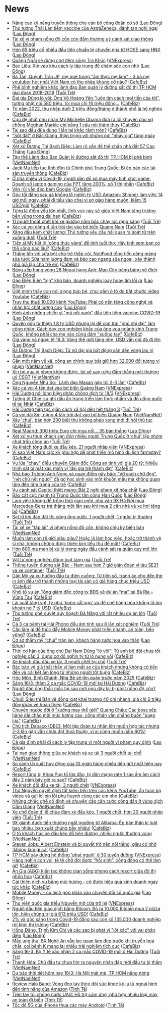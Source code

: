 # News

- [Nâng cao kỹ năng truyền thông cho cán bộ công đoàn cơ sở](https://laodong.vn/cong-doan/nang-cao-ky-nang-truyen-thong-cho-can-bo-cong-doan-co-so-889521.ldo) ([Lao Động](https://laodong.vn))
- [Thủ tướng Thái Lan tiêm vaccine của AstraZeneca, đánh tan nghi ngại](https://laodong.vn/the-gioi/thu-tuong-thai-lan-tiem-vaccine-cua-astrazeneca-danh-tan-nghi-ngai-889612.ldo) ([Lao Động](https://laodong.vn))
- [Tài xế vi phạm nồng độ cồn còn đấm thượng uý cảnh sát giao thông](https://laodong.vn/phap-luat/tai-xe-vi-pham-nong-do-con-con-dam-thuong-uy-canh-sat-giao-thong-889614.ldo) ([Lao Động](https://laodong.vn))
- [Hơn 65 triệu cổ phiếu đầu tiên chuẩn bị chuyển nhà từ HOSE sang HNX](https://laodong.vn/kinh-te/hon-65-trieu-co-phieu-dau-tien-chuan-bi-chuyen-nha-tu-hose-sang-hnx-889609.ldo) ([Lao Động](https://laodong.vn))
- [Quảng Ngãi sẽ dừng chợ đêm sông Trà Khúc](https://vnexpress.net/quang-ngai-se-dung-cho-dem-song-tra-khuc-4248935.html) ([VNExpress](https://vnexpress.net))
- [Bạc Liêu: Xin vào khu cách ly tập trung để chăm sóc con nhỏ](https://laodong.vn/ban-doc/bac-lieu-xin-vao-khu-cach-ly-tap-trung-de-cham-soc-con-nho-889548.ldo) ([Lao Động](https://laodong.vn))
- [Bà Tân, Quỳnh Trần JP, mẹ quê trong "ẩm thực mẹ làm" - 3 bà mẹ youtuber hot nhất Việt Nam có thu nhâp khủng cỡ nào?](https://cafebiz.vn/ba-tan-quynh-tran-jp-me-que-trong-am-thuc-me-lam-3-ba-me-youtuber-hot-nhat-viet-nam-co-thu-nhap-khung-co-nao-20210315135823265.chn) ([CafeBiz](https://cafebiz.vn))
- [Phê bình nghiêm khắc lãnh đạo Ban quản lý đường sắt đô thị TP.HCM giai đoạn 2018-2019](https://tuoitre.vn/phe-binh-nghiem-khac-lanh-dao-ban-quan-ly-duong-sat-do-thi-tp-hcm-giai-doan-2018-2019-20210316105043286.htm) ([Tuổi Trẻ](https://tuoitre.vn))
- [Đại gia Dũng lò vôi: Ông Võ Hoàng Yên "luôn tìm cách moi tiền của tôi", tượng phật nói 580 triệu, tôi mua chỉ 16 triệu đồng...](https://cafebiz.vn/dai-gia-dung-lo-voi-ong-vo-hoang-yen-luon-tim-cach-moi-tien-cua-toi-tuong-phat-noi-580-trieu-toi-mua-chi-16-trieu-dong-20210316112854656.chn) ([CafeBiz](https://cafebiz.vn))
- [Từ năm 2022, thu nhập dưới 2 triệu đồng/tháng ở thành phố là hộ nghèo](https://cafebiz.vn/tu-nam-2022-thu-nhap-duoi-2-trieu-dong-thang-o-thanh-pho-la-ho-ngheo-20210316112613594.chn) ([CafeBiz](https://cafebiz.vn))
- [Cựu đệ nhất phu nhân Mỹ Michelle Obama đưa ra lời khuyên cho vợ chồng Meghan Markle chỉ bằng 1 câu nói thâm thúy](https://cafebiz.vn/cuu-de-nhat-phu-nhan-my-michelle-obama-dua-ra-loi-khuyen-cho-vo-chong-meghan-markle-chi-bang-1-cau-noi-tham-thuy-20210316111811399.chn) ([CafeBiz](https://cafebiz.vn))
- [Tại sao đầu đũa dùng 1 lần lại khắc rãnh tròn?](https://cafebiz.vn/tai-sao-dau-dua-dung-1-lan-lai-khac-ranh-tron-20210316110818507.chn) ([CafeBiz](https://cafebiz.vn))
- [“Sốt đất” ở Bắc Giang, thận trọng với những nơi “nhảy giá” từng ngày](https://cafebiz.vn/sot-dat-o-bac-giang-than-trong-voi-nhung-noi-nhay-gia-tung-ngay-20210316111720601.chn) ([CafeBiz](https://cafebiz.vn))
- [Xét xử Dương Thị Bạch Diệp: Làm rõ vấn đề thế chấp nhà đất 57 Cao Thắng](https://laodong.vn/phap-luat/xet-xu-duong-thi-bach-diep-lam-ro-van-de-the-chap-nha-dat-57-cao-thang-889573.ldo) ([Lao Động](https://laodong.vn))
- [Tập thể Lãnh đạo Ban Quản lý đường sắt đô thị TP.HCM bị phê bình](http://vietnamnet.vn/vn/thoi-su/an-toan-giao-thong/tap-the-lanh-dao-ban-quan-ly-duong-sat-do-thi-tp-hcm-bi-phe-binh-719959.html) ([VietNamNet](https://vietnamnet.vn))
- [Jack Ma tiếp tục lĩnh đòn từ Chính phủ Trung Quốc: Bị ép bán các tài sản truyền thông](https://cafebiz.vn/jack-ma-tiep-tuc-linh-don-tu-chinh-phu-trung-quoc-bi-ep-ban-cac-tai-san-truyen-thong-20210316104555652.chn) ([CafeBiz](https://cafebiz.vn))
- [Ở nhà nhiều vì Covid-19, người dân đổ xô mua máy tính chơi game: Doanh số laptop gaming của FPT tăng 200%, số 1 thị phần](https://cafebiz.vn/o-nha-nhieu-vi-covid-19-nguoi-dan-do-xo-mua-may-tinh-choi-game-doanh-so-laptop-gaming-cua-fpt-tang-200-so-1-thi-phan-2021031611023233.chn) ([CafeBiz](https://cafebiz.vn))
- [Vận rủi vẫn đeo bám Google](https://cafebiz.vn/van-rui-van-deo-bam-google-20210316090810918.chn) ([CafeBiz](https://cafebiz.vn))
- [Góc tối đằng sau gã khổng lồ nghìn tỷ USD Amazon: Shipper làm việc 14 giờ mỗi ngày, phải đi tiểu vào chai vì sợ giao hàng muộn, kiếm 15 USD/giờ](https://cafebiz.vn/goc-toi-dang-sau-ga-khong-lo-nghin-ty-usd-amazon-shipper-lam-viec-14-gio-moi-ngay-phai-di-tieu-vao-chai-vi-so-giao-hang-muon-kiem-15-usd-gio-20210316105937746.chn) ([CafeBiz](https://cafebiz.vn))
- [Từng là điểm yếu lớn nhất, lĩnh vực này sẽ giúp Việt Nam tăng trưởng bền vững trong dài hạn](https://cafebiz.vn/tung-la-diem-yeu-lon-nhat-linh-vuc-nay-se-giup-viet-nam-tang-truong-ben-vung-trong-dai-han-20210316105729183.chn) ([CafeBiz](https://cafebiz.vn))
- [11 người thoát chết khi xe giường nằm bốc cháy lúc rạng sáng](https://tuoitre.vn/11-nguoi-thoat-chet-khi-xe-giuong-nam-boc-chay-luc-rang-sang-20210316095600043.htm) ([Tuổi Trẻ](https://tuoitre.vn))
- [Xác cá voi nặng 4 tấn trôi dạt vào bờ biển Quảng Nam](https://tuoitre.vn/xac-ca-voi-nang-4-tan-troi-dat-vao-bo-bien-quang-nam-20210316092019274.htm) ([Tuổi Trẻ](https://tuoitre.vn))
- [Xăng dầu kém chất lượng: Thủ tướng yêu cầu hải quan rà soát từ trên xuống dưới](https://tuoitre.vn/xang-dau-kem-chat-luong-thu-tuong-yeu-cau-hai-quan-ra-soat-tu-tren-xuong-duoi-20210316100723623.htm) ([Tuổi Trẻ](https://tuoitre.vn))
- [Tiến sĩ Mỹ tiết lộ 'công thức vàng' để tính tuổi thọ: Hãy tính xem bạn có thể sống bao lâu?](https://cafebiz.vn/tien-si-my-tiet-lo-cong-thuc-vang-de-tinh-tuoi-tho-hay-tinh-xem-ban-co-the-song-bao-lau-20210316102924801.chn) ([CafeBiz](https://cafebiz.vn))
- [Thắng lớn với sữa bột cho trẻ thấp còi, NutiFood tổng tiến công mảng sữa tươi: Sữa hàm lượng đạm và béo cao ngang sữa ngoại, xây thành phố giả lập cho trẻ em](https://cafebiz.vn/thang-lon-voi-sua-bot-cho-tre-thap-coi-nutifood-tong-tien-cong-mang-sua-tuoi-sua-ham-luong-dam-va-beo-cao-ngang-sua-ngoai-xay-thanh-pho-gia-lap-cho-tre-em-20210315171348564.chn) ([CafeBiz](https://cafebiz.vn))
- [Bảng xếp hạng vòng 28 Ngoại hạng Anh: Man City băng băng về đích](https://laodong.vn/infographic/bang-xep-hang-vong-28-ngoai-hang-anh-man-city-bang-bang-ve-dich-889569.ldo) ([Lao Động](https://laodong.vn))
- [Gạo Điện Biên &quot;xịn&quot; khó bán, doanh nghiệp loay hoay tìm lối ra](https://laodong.vn/video/gao-dien-bien-xin-kho-ban-doanh-nghiep-loay-hoay-tim-loi-ra-888961.ldo) ([Lao Động](https://laodong.vn))
- [Giật mình thấy con nói giọng búp bê, chui gầm ô tô do bắt chước video Youtube](https://cafebiz.vn/giat-minh-thay-con-noi-giong-bup-be-chui-gam-o-to-do-bat-chuoc-video-youtube-20210316103057801.chn) ([CafeBiz](https://cafebiz.vn))
- [Truy thu thuế 10.000 kênh YouTube: Phải có nền tảng công nghệ  và nhân lực chất lượng cao](https://laodong.vn/kinh-te/truy-thu-thue-10000-kenh-youtube-phai-co-nen-tang-cong-nghe-va-nhan-luc-chat-luong-cao-889399.ldo) ([Lao Động](https://laodong.vn))
- [Hình ảnh những chiến sĩ &quot;mũ nồi xanh&quot; đầu tiên tiêm vaccine COVID-19](https://laodong.vn/photo/hinh-anh-nhung-chien-si-mu-noi-xanh-dau-tien-tiem-vaccine-covid-19-889523.ldo) ([Lao Động](https://laodong.vn))
- [Quyên góp từ thiện 1,8 tỷ USD nhưng lại để con trai "phú nhị đại" làm công nhân: Cách dạy con nghiêm khắc của ông vua ngành kính Trung Quốc, không phải cha mẹ nào cũng dám "xuống tay"](https://cafebiz.vn/quyen-gop-tu-thien-18-ty-usd-nhung-lai-de-con-trai-phu-nhi-dai-lam-cong-nhan-cach-day-con-nghiem-khac-cua-ong-vua-nganh-kinh-trung-quoc-khong-phai-cha-me-nao-cung-dam-xuong-tay-20210316102642072.chn) ([CafeBiz](https://cafebiz.vn))
- [Giá vàng và ngoại tệ 16.3: Vàng thế giới tăng nhẹ, USD vẫn giữ đà đi lên](https://laodong.vn/video/gia-vang-va-ngoai-te-163-vang-the-gioi-tang-nhe-usd-van-giu-da-di-len-889517.ldo) ([Lao Động](https://laodong.vn))
- [Bà Dương Thị Bạch Diệp: Từ nữ đại gia bất động sản đến vòng lao lý](https://laodong.vn/video/ba-duong-thi-bach-diep-tu-nu-dai-gia-bat-dong-san-den-vong-lao-ly-889352.ldo) ([Lao Động](https://laodong.vn))
- [Gần một năm về xã, công an chính quy bắt giữ hơn 32.000 đối tượng vi phạm](http://vietnamnet.vn/vn/thoi-su/chinh-tri/gan-mot-nam-ve-xa-cong-an-chinh-quy-bat-giu-hon-32-000-doi-tuong-vi-pham-719938.html) ([VietNamNet](https://vietnamnet.vn))
- [Xin bỏ qua vi phạm không được, tài xế say rượu đấm thẳng mặt thượng uý CSGT](http://vietnamnet.vn/vn/thoi-su/an-toan-giao-thong/xin-bo-qua-vi-pham-khong-duoc-tai-xe-say-ru-o-u-da-m-tha-ng-ma-t-thu-o-ng-uy-csgt-719934.html) ([VietNamNet](https://vietnamnet.vn))
- [Ông Nguyễn Như So: 'Lãnh đạo Masan gặp tôi 2-3 lần'](https://cafebiz.vn/ong-nguyen-nhu-so-lanh-dao-masan-gap-toi-2-3-lan-20210316100809002.chn) ([CafeBiz](https://cafebiz.vn))
- [Xác cá voi 4 tấn dạt vào bờ biển Quảng Nam](https://vnexpress.net/xac-ca-voi-4-tan-dat-vao-bo-bien-quang-nam-4249060.html) ([VNExpress](https://vnexpress.net))
- [Hải Dương nới lỏng biện pháp chống dịch từ 18/3](https://vnexpress.net/hai-duong-noi-long-bien-phap-chong-dich-tu-18-3-4249047.html) ([VNExpress](https://vnexpress.net))
- [Tương ớt Chin-su ghi dấu ấn trong triển lãm thực phẩm và đồ uống quốc tế tại Nhật](https://cafebiz.vn/tuong-ot-chin-su-ghi-dau-an-trong-trien-lam-thuc-pham-va-do-uong-quoc-te-tai-nhat-20210315190015978.chn) ([CafeBiz](https://cafebiz.vn))
- [Hải Dương tiếp tục giãn cách xã hội đến hết tháng 3](https://tuoitre.vn/hai-duong-tiep-tuc-gian-cach-xa-hoi-den-het-thang-3-20210316093750966.htm) ([Tuổi Trẻ](https://tuoitre.vn))
- [Cá voi dài 8m, nặng 4 tấn trôi dạt vào bờ biển Quảng Nam](http://vietnamnet.vn/vn/thoi-su/ca-voi-dai-8m-nang-4-tan-troi-dat-vao-bo-bien-quang-nam-719931.html) ([VietNamNet](https://vietnamnet.vn))
- [Xây 'chui', bán hơn 200 biệt thự không phép xong mới đi hỏi thủ tục](https://cafebiz.vn/xay-chui-ban-hon-200-biet-thu-khong-phep-xong-moi-di-hoi-thu-tuc-20210316095615302.chn) ([CafeBiz](https://cafebiz.vn))
- [Real Madrid: 300 triệu Euro chỉ mua nổi... 35 bàn thắng](https://laodong.vn/bong-da-quoc-te/real-madrid-300-trieu-euro-chi-mua-noi-35-ban-thang-889531.ldo) ([Lao Động](https://laodong.vn))
- [Xét xử vụ thuê khách sạn đón nhiều người Trung Quốc ở ‘chui’, lập nhóm chat trốn công an](https://tuoitre.vn/xet-xu-vu-thue-khach-san-don-nhieu-nguoi-trung-quoc-o-chui-lap-nhom-chat-tron-cong-an-20210316092604505.htm) ([Tuổi Trẻ](https://tuoitre.vn))
- [Xe khách tông đuôi xe đầu kéo, 21 người nhập viện](https://vnexpress.net/xe-khach-tong-duoi-xe-dau-keo-21-nguoi-nhap-vien-4249025.html) ([VNExpress](https://vnexpress.net))
- [Vì sao Việt Nam cực kỳ phù hợp để phát triển mô hình du lịch farmstay?](https://cafebiz.vn/vi-sao-viet-nam-cuc-ky-phu-hop-de-phat-trien-mo-hinh-du-lich-farmstay-20210315180856534.chn) ([CafeBiz](https://cafebiz.vn))
- [Vụ lừa "chạy" điều chuyển Giám đốc Công an tỉnh với giá 20 tỷ: Nhiều trinh sát bí mật xác minh vị 'đại gia trẻ thành đạt'](https://cafebiz.vn/vu-lua-chay-dieu-chuyen-giam-doc-cong-an-tinh-voi-gia-20-ty-nhieu-trinh-sat-bi-mat-xac-minh-vi-dai-gia-tre-thanh-dat-20210316093203973.chn) ([CafeBiz](https://cafebiz.vn))
- [Nhà báo Trương Anh Ngọc và quan điểm gây bão: "Vở sạch chữ đẹp", "nét chữ nết người" đã gò học sinh vào một khuôn mẫu mà không quan tâm đến tâm trạng của trẻ](https://cafebiz.vn/nha-bao-truong-anh-ngoc-va-quan-diem-gay-bao-vo-sach-chu-dep-net-chu-net-nguoi-da-go-hoc-sinh-vao-mot-khuon-mau-ma-khong-quan-tam-den-tam-trang-cua-tre-20210316093125715.chn) ([CafeBiz](https://cafebiz.vn))
- [Vụ cảnh sát Capitol thiệt mạng: Bắt 2 nghi phạm xịt hóa chất](https://laodong.vn/the-gioi/vu-canh-sat-capitol-thiet-mang-bat-2-nghi-pham-xit-hoa-chat-889484.ldo) ([Lao Động](https://laodong.vn))
- [Bão cát cực mạnh từ Trung Quốc tấn công Hàn Quốc](https://laodong.vn/the-gioi/bao-cat-cuc-manh-tu-trung-quoc-tan-cong-han-quoc-889513.ldo) ([Lao Động](https://laodong.vn))
- [Làm việc không để trống thời gian nghỉ, nhà văn 9X Hà Nội mua Mercedes-Benz trả thẳng một lần sau khi mua 2 căn nhà và xe hơi tặng bố](https://cafebiz.vn/lam-viec-khong-de-trong-thoi-gian-nghi-nha-van-9x-ha-noi-mua-mercedes-benz-tra-thang-mot-lan-sau-khi-mua-2-can-nha-va-xe-hoi-tang-bo-20210316092048551.chn) ([CafeBiz](https://cafebiz.vn))
- [Sạt lở khi đào đất thi công ống nước, 1 người chết, 1 người bị thương](https://tuoitre.vn/sat-lo-khi-dao-dat-thi-cong-ong-nuoc-1-nguoi-chet-1-bi-thuong-20210316090315934.htm) ([Tuổi Trẻ](https://tuoitre.vn))
- [Tài xế xe "tập lái" vi phạm nồng độ cồn, không chịu ký biên bản](http://vietnamnet.vn/vn/thoi-su/an-toan-giao-thong/tai-xe-xe-tap-lai-vi-pham-nong-do-con-khong-chiu-ky-bien-ban-719908.html) ([VietNamNet](https://vietnamnet.vn))
- [Muốn làm con rể giới siêu giàu? Hoặc là làm học việc, hoặc trở thành vệ sĩ nhà, không chừng được thiên kim tiểu thư để mắt!](https://cafebiz.vn/muon-lam-con-re-gioi-sieu-giau-hoac-la-lam-hoc-viec-hoac-tro-thanh-ve-si-nha-khong-chung-duoc-thien-kim-tieu-thu-de-mat-20210315211000605.chn) ([CafeBiz](https://cafebiz.vn))
- [Hơn 600 ma men bị xử lý trong ngày đầu cảnh sát ra quân quy mô lớn](https://tuoitre.vn/hon-600-ma-men-bi-xu-ly-trong-ngay-dau-canh-sat-ra-quan-quy-mo-lon-20210316085101102.htm) ([Tuổi Trẻ](https://tuoitre.vn))
- [Vật tư nông nghiệp đồng loạt tăng giá](https://tuoitre.vn/vat-tu-nong-nghiep-dong-loat-tang-gia-20210316080239301.htm) ([Tuổi Trẻ](https://tuoitre.vn))
- [Thông tuyến đường sắt Bắc - Nam sau hơn 7 giờ gián đoạn vì tàu SE21 va xe container](https://tuoitre.vn/thong-tuyen-duong-sat-bac-nam-sau-hon-7-gio-gian-doan-vi-tau-se21-va-xe-container-20210316085021585.htm) ([Tuổi Trẻ](https://tuoitre.vn))
- [Dân Mỹ và xu hướng đầu tư điên cuồng: Từ tiền số, tranh ảo cho đến thẻ in ảnh đều trở thành những loại tài sản có giá hàng chục triệu USD](https://cafebiz.vn/dan-my-va-xu-huong-dau-tu-dien-cuong-tu-tien-so-tranh-ao-cho-den-the-in-anh-deu-tro-thanh-nhung-loai-tai-san-co-gia-hang-chuc-trieu-usd-20210316090152497.chn) ([CafeBiz](https://cafebiz.vn))
- [Khởi tố vụ án Tổng giám đốc công ty BĐS vẽ dự án “ma” tại Bà Rịa – Vũng Tàu](https://cafebiz.vn/khoi-to-vu-an-tong-giam-doc-cong-ty-bds-ve-du-an-ma-tai-ba-ria-vung-tau-20210316090432725.chn) ([CafeBiz](https://cafebiz.vn))
- [Lãi suất tăng vọt, tỷ phú 'buôn sắt vụn' và đế chế hàng hóa khổng lồ ôm khoản nợ 7 tỷ USD](https://cafebiz.vn/lai-suat-tang-vot-ty-phu-buon-sat-vun-va-de-che-hang-hoa-khong-lo-om-khoan-no-7-ty-usd-20210316085940088.chn) ([CafeBiz](https://cafebiz.vn))
- [Thủ tướng phê duyệt quy hoạch Đà Nẵng với rất nhiều dự án lớn](https://tuoitre.vn/thu-tuong-phe-duyet-qui-hoach-da-nang-voi-rat-nhieu-du-an-lon-20210316085133971.htm) ([Tuổi Trẻ](https://tuoitre.vn))
- [Cả 3 ca bệnh tại Hải Phòng đều âm tính sau 8 lần xét nghiệm](https://tuoitre.vn/ca-3-ca-benh-tai-hai-phong-deu-am-tinh-sau-8-lan-xet-nghiem-20210316081541708.htm) ([Tuổi Trẻ](https://tuoitre.vn))
- [Cần làm gì để thúc đẩy Mobile Money phát triển nhanh, an toàn, bền vững?](https://cafebiz.vn/can-lam-gi-de-thuc-day-mobile-money-phat-trien-nhanh-an-toan-ben-vung-20210316090014373.chn) ([CafeBiz](https://cafebiz.vn))
- [Cơ sở thẩm mỹ “chui” tràn lan, khách hàng rước họa vào thân](https://laodong.vn/video/co-so-tham-my-chui-tran-lan-khach-hang-ruoc-hoa-vao-than-889381.ldo) ([Lao Động](https://laodong.vn))
- [Thời cơ hàn của ông chủ Đại Nam Dũng "lò vôi": Từ anh bộ đội chưa tốt nghiệp cấp 3, dựng cơ đồ nghìn tỷ từ lò nung vôi](https://cafebiz.vn/thoi-co-han-cua-ong-chu-dai-nam-dung-lo-voi-tu-anh-bo-doi-chua-tot-nghiep-cap-3-dung-co-do-nghin-ty-tu-lo-nung-voi-20210310102453349.chn) ([CafeBiz](https://cafebiz.vn))
- [Xe khách đấu đầu xe tải, 3 người chết tại chỗ](https://tuoitre.vn/xe-khach-dau-dau-xe-tai-3-nguoi-chet-tai-cho-20210316081143872.htm) ([Tuổi Trẻ](https://tuoitre.vn))
- [Bác bảo vệ già thất thần vì làm mất xe của khách nhưng không có tiền đền và cái kết ấm lòng từ những người tốt bụng](https://cafebiz.vn/bac-bao-ve-gia-that-than-vi-lam-mat-xe-cua-khach-nhung-khong-co-tien-den-va-cai-ket-am-long-tu-nhung-nguoi-tot-bung-20210316085601849.chn) ([CafeBiz](https://cafebiz.vn))
- [Hóc Môn, Bình Chánh, Nhà Bè sẽ lên quận trước năm 2025](https://cafebiz.vn/hoc-mon-binh-chanh-nha-be-se-len-quan-truoc-nam-2025-20210316085500985.chn) ([CafeBiz](https://cafebiz.vn))
- [Sáng 16/3, thêm 2 ca mắc COVID-19 mới tại Hải Dương](https://cafebiz.vn/sang-16-3-them-2-ca-mac-covid-19-moi-tai-hai-duong-20210316085335866.chn) ([CafeBiz](https://cafebiz.vn))
- [Người đàn ông thắc mắc tại sao mới ngủ dậy lại bị phạt nồng độ cồn?](https://laodong.vn/video/nguoi-dan-ong-thac-mac-tai-sao-moi-ngu-day-lai-bi-phat-nong-do-con-889469.ldo) ([Lao Động](https://laodong.vn))
- [Chuỗi Siêu thị Bản vẽ đồng loạt khai trương 40 chi nhánh, giá chỉ 6 triệu đồng/bản vẽ hoàn thiện](https://cafebiz.vn/chuoi-sieu-thi-ban-ve-dong-loat-khai-truong-40-chi-nhanh-gia-chi-6-trieu-dong-ban-ve-hoan-thien-20210315174956009.chn) ([CafeBiz](https://cafebiz.vn))
- [Chuyện ngược đời ở "xưởng may thế giới" Quảng Châu: Các boss xếp hàng dài chào mời mức lương cao, công nhân vẫn chẳng buồn "quẹo lựa"](https://cafebiz.vn/chuyen-nguoc-doi-o-xuong-may-the-gioi-quang-chau-cac-boss-xep-hang-dai-chao-moi-muc-luong-cao-cong-nhan-van-chang-buon-queo-lua-20210316084756955.chn) ([CafeBiz](https://cafebiz.vn))
- [Chủ tịch Dabaco (DBC): Một tập đoàn tư nhân lớn muốn hợp tác nhưng 2-3 lần gặp vẫn chưa đạt thoả thuận, vì ai cũng muốn nắm 60%!](https://cafebiz.vn/chu-tich-dabaco-dbc-mot-tap-doan-tu-nhan-lon-muon-hop-tac-nhung-2-3-lan-gap-van-chua-dat-thoa-thuan-vi-ai-cung-muon-nam-60-20210316084133767.chn) ([CafeBiz](https://cafebiz.vn))
- [Cả gia đình phải đi cách ly tập trung vì một người vi phạm quy định](https://laodong.vn/xa-hoi/ca-gia-dinh-phai-di-cach-ly-tap-trung-vi-mot-nguoi-vi-pham-quy-dinh-889503.ldo) ([Lao Động](https://laodong.vn))
- [Tai nạn giao thông giữa xe khách và xe tải 3 người chết tại chỗ](http://vietnamnet.vn/vn/thoi-su/an-toan-giao-thong/tai-nan-giao-thong-giua-xe-khach-va-xe-tai-3-nguoi-chet-tai-cho-719907.html) ([VietNamNet](https://vietnamnet.vn))
- [So sánh lãi suất huy động của 10 ngân hàng nhiều tiền gửi nhất hiện nay](https://cafebiz.vn/so-sanh-lai-suat-huy-dong-cua-10-ngan-hang-nhieu-tien-gui-nhat-hien-nay-20210316083629883.chn) ([CafeBiz](https://cafebiz.vn))
- [Resort từng bị Khoa Pug tố lừa đảo, bị dân mạng rate 1 sao ầm ầm cách đây 2 năm bây giờ ra sao?](https://cafebiz.vn/resort-tung-bi-khoa-pug-to-lua-dao-bi-dan-mang-rate-1-sao-am-am-cach-day-2-nam-bay-gio-ra-sao-20210316082924575.chn) ([CafeBiz](https://cafebiz.vn))
- [Xe khách đối đầu xe tải, 3 người chết](https://vnexpress.net/xe-khach-doi-dau-xe-tai-3-nguoi-chet-4248997.html) ([VNExpress](https://vnexpress.net))
- [Thơ Nguyễn quyết định tắt kiếm tiền trên các kênh YouTube, ẩn toàn bộ video và gửi lời xin lỗi phụ huynh cùng các em nhỏ](https://cafebiz.vn/tho-nguyen-quyet-dinh-tat-kiem-tien-tren-cac-kenh-youtube-an-toan-bo-video-va-gui-loi-xin-loi-phu-huynh-cung-cac-em-nho-20210316082611244.chn) ([CafeBiz](https://cafebiz.vn))
- [Những chiếc ghế cố định và chuyện cấp căn cước công dân ở vùng dịch Cẩm Giàng](http://vietnamnet.vn/vn/thoi-su/tin-anh/nhung-chiec-ghe-co-dinh-va-chuyen-cap-can-cuoc-cong-dan-o-vung-dich-cam-giang-719876.html) ([VietNamNet](https://vietnamnet.vn))
- [Xe chở đoàn đi lễ chùa đâm xe đầu kéo, 1 người chết, hơn 20 người nhập viện](https://tuoitre.vn/xe-cho-doan-di-le-chua-dam-xe-dau-keo-1-nguoi-chet-hon-20-nguoi-nhap-vien-20210316081045103.htm) ([Tuổi Trẻ](https://tuoitre.vn))
- [9X giành được tiền thưởng ngất ngưởng từ Alibaba: Ép bản thân kỉ luật bao nhiêu, bạn xuất chúng bấy nhiêu!](https://cafebiz.vn/9x-gianh-duoc-tien-thuong-ngat-nguong-tu-alibaba-ep-ban-than-ki-luat-bao-nhieu-ban-xuat-chung-bay-nhieu-20210315211601049.chn) ([CafeBiz](https://cafebiz.vn))
- [Ô tô khách húc xe đầu kéo đỗ bên đường, nhiều người thương vong](http://vietnamnet.vn/vn/thoi-su/an-toan-giao-thong/o-to-khach-huc-xe-dau-keo-do-ben-duong-nhieu-nguoi-thuong-vong-719892.html) ([VietNamNet](https://vietnamnet.vn))
- [Steven Jobs, Albert Einstein và bí quyết trở nên nổi tiếng, giàu có nhờ 'không làm gì cả'](https://cafebiz.vn/steven-jobs-albert-einstein-va-bi-quyet-tro-nen-noi-tieng-giau-co-nho-khong-lam-gi-ca-20210315150928888.chn) ([CafeBiz](https://cafebiz.vn))
- [TP HCM xây dựng hệ thống 'phạt nguội' ở 30 tuyến đường](https://vnexpress.net/tp-hcm-xay-dung-he-thong-phat-nguoi-o-30-tuyen-duong-4248872.html) ([VNExpress](https://vnexpress.net))
- [Hàng nghìn con voi, tê tê chờ đợi được “hồi sinh”, cộng đồng có thể làm gì?](https://cafebiz.vn/hang-nghin-con-voi-te-te-cho-doi-duoc-hoi-sinh-cong-dong-co-the-lam-gi-20210315190119578.chn) ([CafeBiz](https://cafebiz.vn))
- [An Gia (AGG) kiến tạo không gian sống phong cách resort giữa đô thị phồn hoa](https://cafebiz.vn/an-gia-agg-kien-tao-khong-gian-song-phong-cach-resort-giua-do-thi-phon-hoa-20210315190039014.chn) ([CafeBiz](https://cafebiz.vn))
- [Cải thiện dịch vụ bằng mùi hương - có được hiệu quả kinh doanh ngay tức khắc](https://cafebiz.vn/cai-thien-dich-vu-bang-mui-huong-co-duoc-hieu-qua-kinh-doanh-ngay-tuc-khac-20210315185955518.chn) ([CafeBiz](https://cafebiz.vn))
- [Mobile Money - cú hích góp phần vào chuyển đổi số quốc gia](https://laodong.vn/xa-hoi/mobile-money-cu-hich-gop-phan-vao-chuyen-doi-so-quoc-gia-889403.ldo) ([Lao Động](https://laodong.vn))
- [Thư viện quốc gia triều Nguyễn mở cửa trở lại](https://vnexpress.net/thu-vien-quoc-gia-trieu-nguyen-mo-cua-tro-lai-4248945.html) ([VNExpress](https://vnexpress.net))
- [Người đầu tiên giao dịch bằng Bitcoin: Bỏ ra 10.000 Bitcoin mua 2 pizza lớn, hiện chúng trị giá 613 triệu USD!](https://cafebiz.vn/nguoi-dau-tien-giao-dich-bang-bitcoin-bo-ra-10000-bitcoin-mua-2-pizza-lon-hien-chung-tri-gia-613-trieu-usd-20210315155732537.chn) ([CafeBiz](https://cafebiz.vn))
- [2% và góc sáng trong Covid-19 đằng sau con số 135.000 doanh nghiệp rời khỏi thị trường](https://cafebiz.vn/2-va-goc-sang-trong-covid-19-dang-sau-con-so-135000-doanh-nghiep-roi-khoi-thi-truong-20210315161946019.chn) ([CafeBiz](https://cafebiz.vn))
- [Hồng Đăng, Trịnh Kim Chi và các sao bị ghét vì &quot;lột xác&quot; với vai phản diện](https://laodong.vn/photo/hong-dang-trinh-kim-chi-va-cac-sao-bi-ghet-vi-lot-xac-voi-vai-phan-dien-889184.ldo) ([Lao Động](https://laodong.vn))
- [Mắc ung thư, 8X Nghệ An vẫn lạc quan làm đẹp trước khi truyền hoá chất, coi bệnh K mang lại nhiều trải nghiệm tích cực](https://cafebiz.vn/mac-ung-thu-8x-nghe-an-van-lac-quan-lam-dep-truoc-khi-truyen-hoa-chat-coi-benh-k-mang-lai-nhieu-trai-nghiem-tich-cuc-20210315193407934.chn) ([CafeBiz](https://cafebiz.vn))
- [Sáng 16-3: Bộ Y tế xác nhận 2 ca mắc COVID-19 mới ở Hải Dương](https://tuoitre.vn/sang-16-3-bo-y-te-xac-nhan-2-ca-mac-covid-19-moi-o-hai-duong-20210316060706862.htm) ([Tuổi Trẻ](https://tuoitre.vn))
- [Thanh Hóa: Chủ đầu tư chưa tìm ra nguyên nhân đập mới đầu tư bị thấm](http://vietnamnet.vn/vn/thoi-su/thanh-hoa-chu-dau-tu-chua-tim-ra-nguyen-nhan-dap-moi-dau-tu-bi-tham-719816.html) ([VietNamNet](https://vietnamnet.vn))
- [Dự báo thời tiết hôm nay 16/3: Hà Nội mát mẻ, TP.HCM nắng nóng](http://vietnamnet.vn/vn/thoi-su/du-bao-thoi-tiet-hom-nay-16-3-ha-noi-mat-me-tp-hcm-nang-nong-719835.html) ([VietNamNet](https://vietnamnet.vn))
- [Review Halo Band: Vòng đeo tay theo dõi sức khoẻ kỳ lạ từ ngoại hình đến tính năng của Amazon](https://tinhte.vn/thread/review-halo-band-vong-deo-tay-theo-doi-suc-khoe-ky-la-tu-ngoai-hinh-den-tinh-nang-cua-amazon.3293769/) ([Tinh Tế](https://tinhte.vn))
- [Trên tay túi chống nước UAG: Hỗ trợ cảm ứng, phù hợp nhiều loại máy, an toàn đi biển](https://tinhte.vn/thread/tren-tay-tui-chong-nuoc-uag-ho-tro-cam-ung-phu-hop-nhieu-loai-may-an-toan-di-bien.3293825/) ([Tinh Tế](https://tinhte.vn))
- [Tốc độ 5G của iPhone thua các máy Android](https://tinhte.vn/thread/toc-do-5g-cua-iphone-thua-cac-may-android.3294140/) ([Tinh Tế](https://tinhte.vn))
